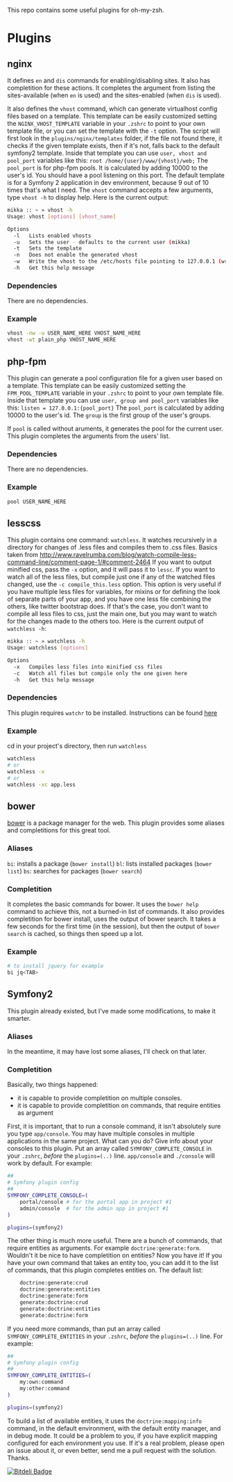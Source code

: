 This repo contains some useful plugins for oh-my-zsh.

# Plugins

## nginx

It defines `en` and `dis` commands for enabling/disabling sites.
It also has completition for these actions. It completes the argument from listing the sites-available (when `en` is used) and the sites-enabled (when `dis` is used).

It also defines the `vhost` command, which can generate virtualhost config files based on a template.
This template can be easily customized setting the `NGINX_VHOST_TEMPLATE` variable in your `.zshrc` to point to your own template file, or you can set the template with the `-t` option. The script will first look in the `plugins/nginx/templates` folder, if the file not found there, it checks if the given template exists, then if it's not, falls back to the default symfony2 template.
Inside that template you can use `user, vhost and pool_port` variables like this: `root /home/{user}/www/{vhost}/web;`
The `pool_port` is for php-fpm pools. It is calculated by adding 10000 to the user's id. You should have a pool listening on this port.
The default template is for a Symfony 2 application in dev environment, because 9 out of 10 times that's what I need.
The `vhost` command accepts a few arguments, type `vhost -h` to display help.
Here is the current output:

```bash
mikka :: ~ » vhost -h
Usage: vhost [options] [vhost_name]

Options
  -l   Lists enabled vhosts
  -u   Sets the user - defaults to the current user (mikka)
  -t   Sets the template
  -n   Does not enable the generated vhost
  -w   Write the vhost to the /etc/hosts file pointing to 127.0.0.1 (writes it at the end of the first line actually)
  -h   Get this help message
```

### Dependencies

There are no dependencies.

### Example

```bash
vhost -nw -u USER_NAME_HERE VHOST_NAME_HERE
vhost -wt plain_php VHOST_NAME_HERE
```

## php-fpm

This plugin can generate a pool configuration file for a given user based on a template.
This template can be easily customized setting the `FPM_POOL_TEMPLATE` variable in your `.zshrc` to point to your own template file.
Inside that template you can use `user, group and pool_port` variables like this: `listen = 127.0.0.1:{pool_port}`
The `pool_port` is calculated by adding 10000 to the user's id. The `group` is the first group of the user's groups.

If `pool` is called without aruments, it generates the pool for the current user.
This plugin completes the arguments from the users' list.

### Dependencies

There are no dependencies.

### Example

```bash
pool USER_NAME_HERE
```

## lesscss

This plugin contains one command: `watchless`. It watches recursively in a directory for changes of .less files and compiles them to .css files.
Basics taken from http://www.ravelrumba.com/blog/watch-compile-less-command-line/comment-page-1/#comment-2464
If you want to output minified css, pass the `-x` option, and it will pass it to `lessc`.
If you want to watch all of the less files, but compile just one if any of the watched files changed, use the `-c compile_this.less` option. This option is very useful if you have multiple less files for variables, for mixins or for defining the look of separate parts of your app, and you have one less file combining the others, like twitter bootstrap does. If that's the case, you don't want to compile all less files to css, just the main one, but you may want to watch for the changes made to the others too.
Here is the current output of `watchless -h`:
```bash
mikka :: ~ » watchless -h
Usage: watchless [options]

Options
  -x   Compiles less files into minified css files
  -c   Watch all files but compile only the one given here
  -h   Get this help message
```

### Dependencies

This plugin requires `watchr` to be installed. Instructions can be found [here](https://github.com/mynyml/watchr)

### Example

cd in your project's directory, then run `watchless`

```bash
watchless
# or
watchless -x
# or
watchless -xc app.less
```

## bower

[bower](https://github.com/twitter/bower) is a package manager for the web.
This plugin provides some aliases and completitions for this great tool.

### Aliases

`bi`: installs a package (`bower install`)
`bl`: lists installed packages (`bower list`)
`bs`: searches for packages (`bower search`)

### Completition

It completes the basic commands for bower. It uses the `bower help` command to achieve this, not a burned-in list of commands.
It also provides completition for bower install, uses the output of bower search. It takes a few seconds for the first time (in the session), but then the output of `bower search` is cached, so things then speed up a lot.

### Example

```bash
# to install jquery for example
bi jq<TAB>
```

## Symfony2

This plugin already existed, but I've made some modifications, to make it smarter.

### Aliases

In the meantime, it may have lost some aliases, I'll check on that later.

### Completition

Basically, two things happened:

* it is capable to provide completition on multiple consoles.
* it is capable to provide completition on commands, that require entities as argument

First, it is important, that to run a console command, it isn't absolutely sure you type `app/console`. You may have multiple consoles in multiple applications in the same project.
What can you do? Give info about your consoles to this plugin. Put an array called `SYMFONY_COMPLETE_CONSOLE` in your `.zshrc`, *before* the `plugins=(..)` line.
`app/console` and `./console` will work by default.
For example:
```bash
##
# Symfony plugin config
##
SYMFONY_COMPLETE_CONSOLE=( 
	portal/console # for the portal app in project #1
	admin/console  # for the admin app in project #1
)

plugins=(symfony2)
```

The other thing is much more useful. There are a bunch of commands, that require entities as arguments. For example `doctrine:generate:form`.
Wouldn't it be nice to have completition on entities? Now you have it!
If you have your own command that takes an entity too, you can add it to the list of commands, that this plugin completes entities on.
The default list:
```bash
    doctrine:generate:crud
    doctrine:generate:entities
    doctrine:generate:form
    generate:doctrine:crud
    generate:doctrine:entities
    generate:doctrine:form
```

If you need more commands, than put an array called `SYMFONY_COMPLETE_ENTITIES` in your `.zshrc`, *before* the `plugins=(..)` line.
For example:
```bash
##
# Symfony plugin config
##
SYMFONY_COMPLETE_ENTITIES=( 
    my:own:command
    my:other:command
)

plugins=(symfony2)
```

To build a list of available entities, it uses the `doctrine:mapping:info` command, in the default environment, with the default entity manager, and in debug mode.
It could be a problem to you, if you have explicit mapping configured for each environment you use. If it's a real problem, please open an issue about it, or even better, send me a pull request with the solution. Thanks.

[![Bitdeli Badge](https://d2weczhvl823v0.cloudfront.net/miklos-martin/oh-my-zsh-plugins/trend.png)](https://bitdeli.com/free "Bitdeli Badge")

